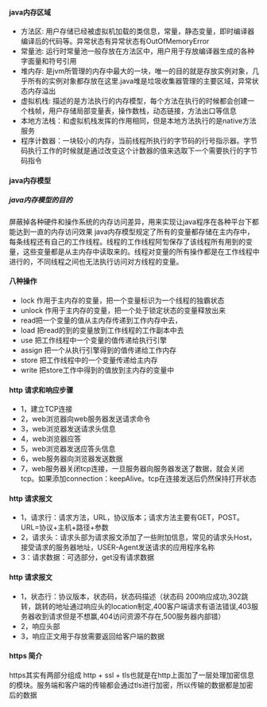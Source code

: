#### java内存区域
* 方法区: 用户存储已经被虚拟机加载的类信息，常量，静态变量，即时编译器编译后的代码等。异常状态有异常状态有OutOfMemoryError
* 常量池: 运行时常量池一般存放在方法区中，用户用于存放编译器生成的各种字面量和符号引用
* 堆内存: 是jvm所管理的内存中最大的一块，唯一的目的就是存放实例对象，几乎所有的实例对象都存放在这里.java堆是垃圾收集器管理的主要区域，异常状态内存溢出
* 虚拟机栈: 描述的是方法执行的内存模型，每个方法在执行的时候都会创建一个栈帧，用户存储局部变量表，操作数栈，动态链接，方法出口等信息
* 本地方法栈：和虚拟机栈发挥的作用相同，但是本地方法执行的是native方法服务
* 程序计数器：一块较小的内存，当前线程所执行的字节码的行号指示器。字节码执行工作的时候就是通过改变这个计数器的值来选取下一个需要执行的字节码指令

#### java内存模型
##### java内存模型的目的
屏蔽掉各种硬件和操作系统的内存访问差异，用来实现让java程序在各种平台下都能达到一直的内存访问效果
java内存模型规定了所有的变量都存储在主内存中，每条线程还有自己的工作线程。线程的工作线程阿訇保存了该线程所有用到的变量，这些变量都是从主内存中读取来的。线程对变量的所有操作都是在工作线程中进行的，不同线程之间也无法执行访问对方线程的变量。
#### 八种操作
* lock 作用于主内存的变量，把一个变量标识为一个线程的独霸状态
* unlock 作用于主内存的变量，把一个处于锁定状态的变量释放出来
* read把一个变量的值从主内存传递到工作内存中去，
* load 把read的到的变量放到工作线程的工作副本中去
* use 把工作线程中一个变量的值传递给执行引擎
* assign 把一个从执行引擎得到的值传递给工作内存
* store 把工作线程中的一个变量传递给主内存
* write 把store工作中得到的值放到主内存的变量中


#### http 请求和响应步骤
* 1，建立TCP连接
* 2，web浏览器向web服务器发送请求命令
* 3，web浏览器发送请求头信息
* 4，web浏览器应答
* 5，web浏览器发送应答头信息
* 6，web服务器向浏览器发送数据
* 7，web服务器关闭tcp连接，一旦服务器向服务器发送了数据，就会关闭tcp。如果添加connection：keepAlive。tcp在连接发送后仍然保持打开状态

#### http 请求报文
* 1，请求行：请求方法，URL，协议版本；请求方法主要有GET，POST。URL=协议+主机+路径+参数
* 2，请求头：请求头部为请求报文添加了一些附加信息，常见的请求头Host，接受请求的服务器地址，USER-Agent发送请求的应用程序名称
* 3：请求数据：可选部分，get没有请求数据
#### http 请求报文
* 1，状态行：协议版本，状态码，状态码描述（状态码 200响应成功,302跳转，跳转的地址通过响应头的location制定,400客户端请求有语法错误,403服务器收到请求但是不想赢,404访问资源不存在,500服务器内部错）
* 2，响应头部
* 3，响应正文用于存放需要返回给客户端的数据
#### https 简介
https其实有两部分组成 http + ssl + tls也就是在http上面加了一层处理加密信息的模块。服务端和客户端的传输都会通过tls进行加密，所以传输的数据都是加密后的数据

